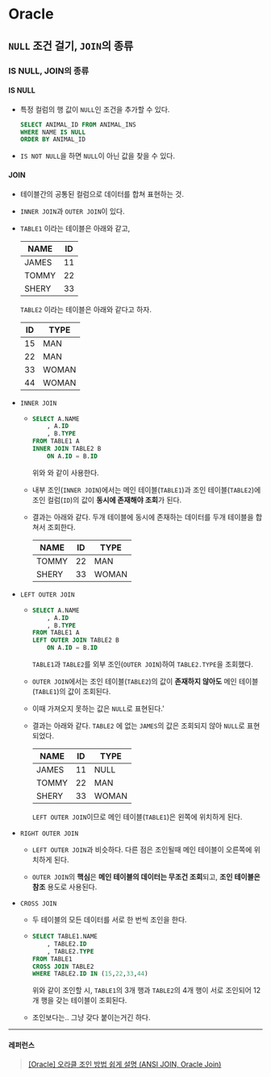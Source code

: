 # Oracle

## `NULL` 조건 걸기, `JOIN`의 종류

### IS NULL, JOIN의 종류

#### IS NULL

- 특정 컬럼의 행 값이 `NULL`인 조건을 추가할 수 있다.
  
  ```sql
  SELECT ANIMAL_ID FROM ANIMAL_INS
  WHERE NAME IS NULL
  ORDER BY ANIMAL_ID
  ```

- `IS NOT NULL`을 하면 `NULL`이 아닌 값을 찾을 수 있다.

#### JOIN

- 테이블간의 공통된 컬럼으로 데이터를 합쳐 표현하는 것.

- `INNER JOIN`과 `OUTER JOIN`이 있다.

- `TABLE1` 이라는 테이블은 아래와 같고,
  
  | NAME  | ID  |
  | ----- | --- |
  | JAMES | 11  |
  | TOMMY | 22  |
  | SHERY | 33  |
  
  `TABLE2` 이라는 테이블은 아래와 같다고 하자.
  
  | ID  | TYPE  |
  | --- | ----- |
  | 15  | MAN   |
  | 22  | MAN   |
  | 33  | WOMAN |
  | 44  | WOMAN |

- `INNER JOIN`
  
  - ```sql
    SELECT A.NAME
        , A.ID
        , B.TYPE
    FROM TABLE1 A
    INNER JOIN TABLE2 B
        ON A.ID = B.ID
    ```
    
    위와 와 같이 사용한다.
  
  - 내부 조인(`INNER JOIN`)에서는 메인 테이블(`TABLE1`)과 조인 테이블(`TABLE2`)에 조인 컬럼(`ID`)의 값이 **동시에 존재해야 조회**가 된다.
  
  - 결과는 아래와 같다. 두개 테이블에 동시에 존재하는 데이터를 두개 테이블을 합쳐서 조회한다.
    
    | NAME  | ID  | TYPE  |
    | ----- | --- | ----- |
    | TOMMY | 22  | MAN   |
    | SHERY | 33  | WOMAN |

- `LEFT OUTER JOIN`
  
  - ```sql
    SELECT A.NAME
        , A.ID
        , B.TYPE
    FROM TABLE1 A
    LEFT OUTER JOIN TABLE2 B
        ON A.ID = B.ID
    ```
    
    `TABLE1`과 `TABLE2`를 외부 조인(`OUTER JOIN`)하여 `TABLE2.TYPE`을 조회했다.
  
  - `OUTER JOIN`에서는 조인 테이블(`TABLE2`)의 값이 **존재하지 않아도** 메인 테이블(`TABLE1`)의 값이 조회된다.
  
  - 이때 가져오지 못하는 값은 `NULL`로 표현된다.'
  
  - 결과는 아래와 같다. `TABLE2` 에 없는 `JAMES`의 값은 조회되지 않아 `NULL`로 표현되었다. 
    
    | NAME  | ID  | TYPE  |
    | ----- | --- | ----- |
    | JAMES | 11  | NULL  |
    | TOMMY | 22  | MAN   |
    | SHERY | 33  | WOMAN |
    
    `LEFT OUTER JOIN`이므로 메인 테이블(`TABLE1`)은 왼쪽에 위치하게 된다.

- `RIGHT OUTER JOIN`
  
  - `LEFT OUTER JOIN`과 비슷하다. 다른 점은 조인될때 메인 테이블이 오른쪽에 위치하게 된다.
  
  - `OUTER JOIN`의 **핵심**은 **메인 테이블의 데이터는 무조건 조회**되고, **조인 테이블은 참조** 용도로 사용된다.

- `CROSS JOIN`
  
  - 두 테이블의 모든 데이터를 서로 한 번씩 조인을 한다.
  
  - ```sql
    SELECT TABLE1.NAME
        , TABLE2.ID
        , TABLE2.TYPE
    FROM TABLE1
    CROSS JOIN TABLE2
    WHERE TABLE2.ID IN (15,22,33,44)
    ```
    
    위와 같이 조인할 시, `TABLE1`의 3개 행과 `TABLE2`의 4개 행이 서로 조인되어 12개 행을 갖는 테이블이 조회된다.
  
  - 조인보다는.. 그냥 갖다 붙이는거긴 하다.

---

#### 레퍼런스

> [[Oracle] 오라클 조인 방법 쉽게 설명 (ANSI JOIN, Oracle Join)](https://gent.tistory.com/469)
